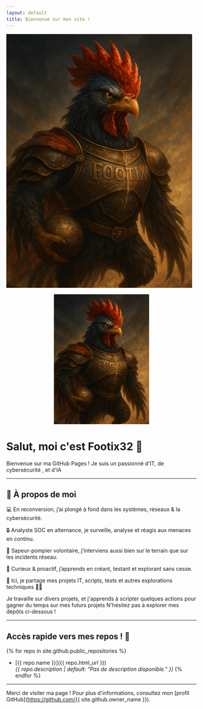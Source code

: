 ```yaml
---
layout: default
title: Bienvenue sur mon site !
---
```

![Footix32](Files/Footix.png)

<div style="text-align: center;">
    <img src="Files/Footix.png" alt="Footix32" style="width: 50%; max-width: 600px;">
</div>


# Salut, moi c'est Footix32 👋

Bienvenue sur ma GitHub Pages ! Je suis un passionné d'IT, de cybersécurité , et d'IA   


---

## 🌟 À propos de moi

💻 En reconversion, j’ai plongé à fond dans les systèmes, réseaux & la cybersécurité.

🔒 Analyste SOC en alternance, je surveille, analyse et réagis aux menaces en continu.

🚒 Sapeur-pompier volontaire, j’interviens aussi bien sur le terrain que sur les incidents réseau.

🧠 Curieux & proactif, j’apprends en créant, testant et explorant sans cesse.


📂 Ici, je partage mes projets IT, scripts, tests et autres explorations techniques 👨‍💻

Je travaille sur divers projets, et j'apprends à scripter quelques actions pour gagner du temps sur mes futurs projets
N'hésitez pas à explorer mes dépôts ci-dessous !

---

## Accès rapide vers mes repos ! 🐥

{% for repo in site.github.public_repositories %}
- [{{ repo.name }}]({{ repo.html_url }})  
  *{{ repo.description | default: "Pas de description disponible." }}*
{% endfor %}

---

Merci de visiter ma page ! Pour plus d'informations, consultez mon [profil GitHub](https://github.com/{{ site.github.owner_name }}).

